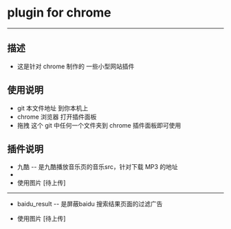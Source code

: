 # plugin for chrome
---
## 描述
- 这是针对 chrome 制作的 一些小型网站插件
## 使用说明
- git 本文件地址 到你本机上
- chrome 浏览器 打开插件面板
- 拖拽 这个 git 中任何一个文件夹到 chrome 插件面板即可使用
## 插件说明
- 九酷
-- 是九酷播放音乐页的音乐src，针对下载 MP3 的地址
-
- 使用图片 [待上传]
 ---
 - baidu_result
 -- 是屏蔽baidu 搜索结果页面的过滤广告

- 使用图片 [待上传]
